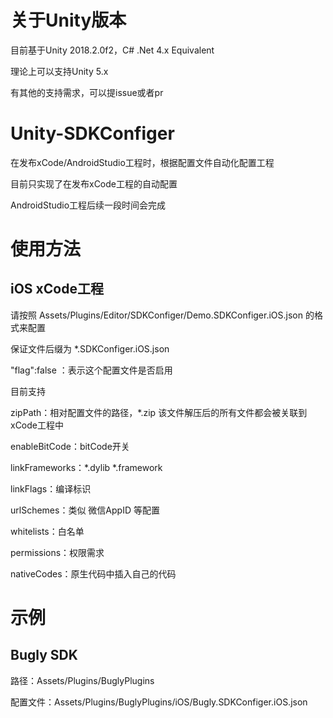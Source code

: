 # 关于Unity版本
目前基于Unity 2018.2.0f2，C# .Net 4.x Equivalent

理论上可以支持Unity 5.x

有其他的支持需求，可以提issue或者pr

# Unity-SDKConfiger

在发布xCode/AndroidStudio工程时，根据配置文件自动化配置工程

目前只实现了在发布xCode工程的自动配置

AndroidStudio工程后续一段时间会完成

# 使用方法
## iOS xCode工程

请按照 Assets/Plugins/Editor/SDKConfiger/Demo.SDKConfiger.iOS.json 的格式来配置

保证文件后缀为 *.SDKConfiger.iOS.json

"flag":false  ：表示这个配置文件是否启用

目前支持

zipPath：相对配置文件的路径，*.zip  该文件解压后的所有文件都会被关联到xCode工程中

enableBitCode：bitCode开关

linkFrameworks：*.dylib *.framework

linkFlags：编译标识

urlSchemes：类似 微信AppID 等配置

whitelists：白名单

permissions：权限需求

nativeCodes：原生代码中插入自己的代码

# 示例
## Bugly SDK

路径：Assets/Plugins/BuglyPlugins

配置文件：Assets/Plugins/BuglyPlugins/iOS/Bugly.SDKConfiger.iOS.json
